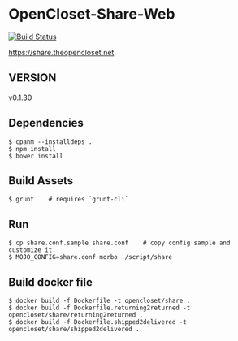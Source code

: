 # OpenCloset-Share-Web #

[![Build Status](https://travis-ci.org/opencloset/monitor.svg?branch=v0.1.30)](https://travis-ci.org/opencloset/OpenCloset-Share-Web)

https://share.theopencloset.net

## VERSION ##

v0.1.30

## Dependencies ##

    $ cpanm --installdeps .
    $ npm install
    $ bower install

## Build Assets ##

    $ grunt    # requires `grunt-cli`

## Run ##

    $ cp share.conf.sample share.conf    # copy config sample and customize it.
    $ MOJO_CONFIG=share.conf morbo ./script/share

## Build docker file ##

    $ docker build -f Dockerfile -t opencloset/share .
    $ docker build -f Dockerfile.returning2returned -t opencloset/share/returning2returned .
    $ docker build -f Dockerfile.shipped2delivered -t opencloset/share/shipped2delivered .
